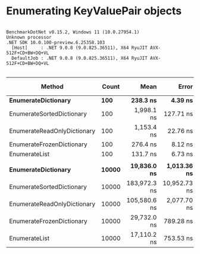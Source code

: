 # Enumerating KeyValuePair objects

```

BenchmarkDotNet v0.15.2, Windows 11 (10.0.27954.1)
Unknown processor
.NET SDK 10.0.100-preview.6.25358.103
  [Host]     : .NET 9.0.8 (9.0.825.36511), X64 RyuJIT AVX-512F+CD+BW+DQ+VL
  DefaultJob : .NET 9.0.8 (9.0.825.36511), X64 RyuJIT AVX-512F+CD+BW+DQ+VL


```
| Method                      | Count | Mean         | Error        | StdDev       | Ratio | RatioSD | Gen0   | Allocated | Alloc Ratio |
|---------------------------- |------ |-------------:|-------------:|-------------:|------:|--------:|-------:|----------:|------------:|
| **EnumerateDictionary**         | **100**   |     **238.3 ns** |      **4.39 ns** |      **3.89 ns** |  **1.85** |    **0.26** |      **-** |         **-** |          **NA** |
| EnumerateSortedDictionary   | 100   |   1,998.1 ns |    127.71 ns |    376.54 ns | 15.48 |    3.62 | 0.0343 |     152 B |          NA |
| EnumerateReadOnlyDictionary | 100   |   1,153.4 ns |     22.76 ns |     21.29 ns |  8.94 |    1.24 | 0.0114 |      56 B |          NA |
| EnumerateFrozenDictionary   | 100   |     276.4 ns |      8.12 ns |     23.95 ns |  2.14 |    0.35 |      - |         - |          NA |
| EnumerateList               | 100   |     131.7 ns |      6.73 ns |     19.75 ns |  1.02 |    0.21 |      - |         - |          NA |
|                             |       |              |              |              |       |         |        |           |             |
| **EnumerateDictionary**         | **10000** |  **19,836.0 ns** |  **1,013.36 ns** |  **2,987.90 ns** |  **1.18** |    **0.23** |      **-** |         **-** |          **NA** |
| EnumerateSortedDictionary   | 10000 | 183,972.3 ns | 10,952.73 ns | 32,294.36 ns | 10.93 |    2.39 |      - |     264 B |          NA |
| EnumerateReadOnlyDictionary | 10000 | 105,580.6 ns |  2,077.70 ns |  3,851.16 ns |  6.27 |    0.84 |      - |      56 B |          NA |
| EnumerateFrozenDictionary   | 10000 |  29,732.0 ns |    789.28 ns |  2,327.20 ns |  1.77 |    0.27 |      - |         - |          NA |
| EnumerateList               | 10000 |  17,110.2 ns |    753.53 ns |  2,221.79 ns |  1.02 |    0.19 |      - |         - |          NA |
